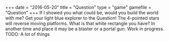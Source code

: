 +++
date = "2016-05-20"
title = "Question"
type = "game"
gamefile = "Question"
+++
If I showed you what could be, would you build the world with me?
Get your light blue explorer to the Question! The 4-pointed stars will reverse moving platforms. What is that
white rectangle you have? In another time and place it may be a blaster or a portal gun. Work in progress. TODO: A lot of things
